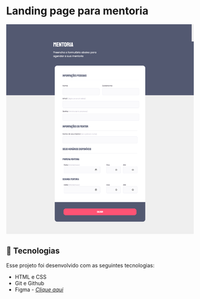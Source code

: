 # Landing page para mentoria

![alt text](./assets/image.png)

## 🚀 Tecnologias

Esse projeto foi desenvolvido com as seguintes tecnologias:

- HTML e CSS
- Git e Github
- Figma - _[Clique aqui](https://www.figma.com/design/Nws1KWB7DyXBw8L6wXb9mp/Stage-03---Formul%C3%A1rio-intermedi%C3%A1rio?node-id=0-1&t=elJs0Xkx6RxZN7p3-0)_
